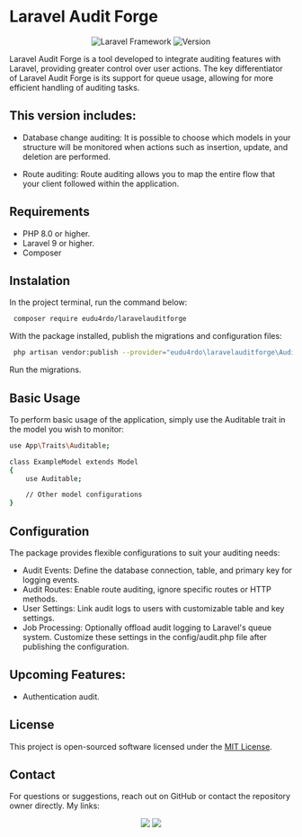 # Laravel Audit Forge
<p align="center">
    <img src="https://img.shields.io/badge/Framework-Laravel-blue?style=flat-square&logo=laravel" alt="Laravel Framework">
    <img src="https://img.shields.io/badge/Version-v0.0.1-green?style=flat-square" alt="Version">
</p>
Laravel Audit Forge is a tool developed to integrate auditing features with Laravel, providing greater control over user actions. The key differentiator of Laravel Audit Forge is its support for queue usage, allowing for more efficient handling of auditing tasks.

## This version includes:
 - Database change auditing: It is possible to choose which models in your structure will be monitored when actions such as insertion, update, and deletion are performed.

- Route auditing: Route auditing allows you to map the entire flow that your client followed within the application.

## Requirements
- PHP 8.0 or higher.
- Laravel 9 or higher.
- Composer

## Instalation
In the project terminal, run the command below:
````bash
 composer require eudu4rdo/laravelauditforge
````
With the package installed, publish the migrations and configuration files:
````bash
 php artisan vendor:publish --provider="eudu4rdo\laravelauditforge\AuditForgeServiceProvider"
````
Run the migrations.
## Basic Usage
To perform basic usage of the application, simply use the Auditable trait in the model you wish to monitor:
````bash
use App\Traits\Auditable;

class ExampleModel extends Model
{
    use Auditable;

    // Other model configurations
}
````

## Configuration
The package provides flexible configurations to suit your auditing needs:

- Audit Events: Define the database connection, table, and primary key for logging events.
- Audit Routes: Enable route auditing, ignore specific routes or HTTP methods.
- User Settings: Link audit logs to users with customizable table and key settings.
- Job Processing: Optionally offload audit logging to Laravel's queue system.
Customize these settings in the config/audit.php file after publishing the configuration.

## Upcoming Features:
- Authentication audit.

## License
This project is open-sourced software licensed under the [MIT License](LICENSE).

## Contact
For questions or suggestions, reach out on GitHub or contact the repository owner directly. My links:
<p align="center">
    <a  href="mailto:eg47202@gmail.com"  target="_blank"><img  src="https://img.shields.io/badge/Gmail-D14836?style=for-the-badge&logo=gmail&logoColor=white"  target="_blank"></a>
    <a  href="https://www.linkedin.com/in/eudu4rdo/"  target="_blank"><img  src="https://img.shields.io/badge/LinkedIn-0077B5?style=for-the-badge&logo=linkedin&logoColor=white"  target="_blank"></a>
</p>